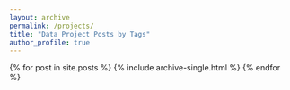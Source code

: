 ```yaml
---
layout: archive
permalink: /projects/
title: "Data Project Posts by Tags"
author_profile: true
---
```

{% for post in site.posts %}
   {% include archive-single.html %}
{% endfor %}

